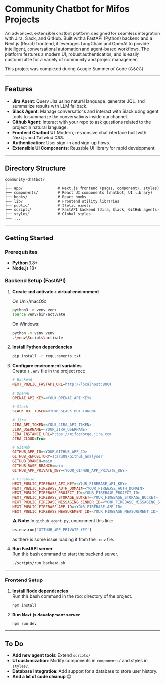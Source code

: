 # Community Chatbot for Mifos Projects

An advanced, extensible chatbot platform designed for seamless integration with Jira, Slack, and GitHub. Built with a FastAPI (Python) backend and a Next.js (React) frontend, it leverages LangChain and OpenAI to provide intelligent, conversational automation and agent-based workflows. The platform features a modern UI, robust authentication, and is easily customizable for a variety of community and project management

This project was completed during Google Summer of Code (GSOC) 

---

## Features

- **Jira Agent**: Query Jira using natural language, generate JQL, and summarize results with LLM fallback.
- **Slack Agent**: Manage conversations and interact with Slack using agent tools to summarize the conversations inside our channel.
- **Github Agent**: Interact with your repo to ask questions related to the project in natural language.
- **Frontend Chatbot UI**: Modern, responsive chat interface built with Next.js and Tailwind CSS.
- **Authentication**: User sign-in and sign-up flows.
- **Extensible UI Components**: Reusable UI library for rapid development.

---

## Directory Structure

```
community-chatbot/
│
├── app/                # Next.js frontend (pages, components, styles)
├── components/         # React UI components (chatbot, UI library)
├── hooks/              # React hooks
├── lib/                # Frontend utility libraries
├── public/             # Static assets
├── scripts/            # FastAPI backend (Jira, Slack, GitHub agents)
├── styles/             # Global styles
└── ...
```

---

## Getting Started

### Prerequisites
- **Python** 3.8+
- **Node.js** 18+

### Backend Setup (FastAPI)

1. **Create and activate a virtual environment**  

   On Unix/macOS:
   ```bash
   python3 -m venv venv
   source venv/bin/activate
   ```

   On Windows:
   ```bash
   python -m venv venv
   .\venv\Scripts\activate
   ```

2. **Install Python dependencies**  
   ```bash
   pip install -r requirements.txt
   ```

3. **Configure environment variables**  
   Create a `.env` file in the project root:

   ```ini
   # Backend
   NEXT_PUBLIC_FASTAPI_URL=http://localhost:8000

   # OpenAI
   OPENAI_API_KEY=<YOUR_OPENAI_API_KEY>

   # Slack
   SLACK_BOT_TOKEN=<YOUR_SLACK_BOT_TOKEN>

   # Jira
   JIRA_API_TOKEN=<YOUR_JIRA_API_TOKEN>
   JIRA_USERNAME=<YOUR_JIRA_USERNAME>
   JIRA_INSTANCE_URL=https://mifosforge.jira.com
   JIRA_CLOUD=True

   # GitHub
   GITHUB_APP_ID=<YOUR_GITHUB_APP_ID>
   GITHUB_REPOSITORY=staru09/Github_analyser
   GITHUB_BRANCH=main
   GITHUB_BASE_BRANCH=main
   GITHUB_APP_PRIVATE_KEY=<YOUR_GITHUB_APP_PRIVATE_KEY>

   # Firebase
   NEXT_PUBLIC_FIREBASE_API_KEY=<YOUR_FIREBASE_API_KEY>
   NEXT_PUBLIC_FIREBASE_AUTH_DOMAIN=<YOUR_FIREBASE_AUTH_DOMAIN>
   NEXT_PUBLIC_FIREBASE_PROJECT_ID=<YOUR_FIREBASE_PROJECT_ID>
   NEXT_PUBLIC_FIREBASE_STORAGE_BUCKET=<YOUR_FIREBASE_STORAGE_BUCKET>
   NEXT_PUBLIC_FIREBASE_MESSAGING_SENDER_ID=<YOUR_FIREBASE_MESSAGING_SENDER_ID>
   NEXT_PUBLIC_FIREBASE_APP_ID=<YOUR_FIREBASE_APP_ID>
   NEXT_PUBLIC_FIREBASE_MEASUREMENT_ID=<YOUR_FIREBASE_MEASUREMENT_ID>
   ```

   ⚠️ **Note:** In `github_agent.py`, uncomment this line:
   ```python
   os.environ['GITHUB_APP_PRIVATE_KEY']
   ```
   as there is some issue loading it from the `.env` file.

4. **Run FastAPI server**  
   Run this bash command to start the backend server.
   ```bash
   ./scripts/run_backend.sh
   ```

---

### Frontend Setup

1. **Install Node dependencies**  
   Run this bash command in the root directory of the project. 
   ```bash
   npm install
   ```

2. **Run Next.js development server**  
   ```bash
   npm run dev
   ```

---

## To Do

- **Add new agent tools**: Extend `scripts/`
- **UI customization**: Modify components in `components/` and styles in `styles/`.
- **Database Integration**: Add support for a database to store user history.
- **And a lot of code cleanup** 😊

